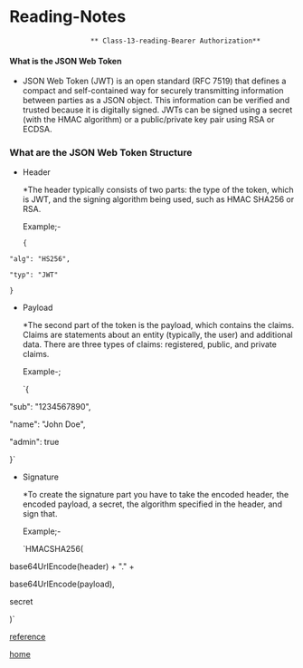 # Reading-Notes

                        ** Class-13-reading-Bearer Authorization**
                        

#### What is the JSON Web Token

  * JSON Web Token (JWT) is an open standard (RFC 7519) that defines a compact and self-contained way for securely transmitting information between parties as a JSON object. This information can be verified and trusted because it is digitally signed. JWTs can be signed using a secret (with the HMAC algorithm) or a public/private key pair using RSA or ECDSA.
  
### What are the JSON Web Token Structure

  * Header
  
    *The header typically consists of two parts: the type of the token, which is JWT, and the signing algorithm being used, such as HMAC SHA256 or RSA.
    
    Example;-
    
    `{`
    
  `"alg": "HS256",`
  
  `"typ": "JWT"`
  
`}`
  
  
  * Payload
  
    *The second part of the token is the payload, which contains the claims. Claims are statements about an entity (typically, the user) and additional data. There are three types of claims: registered, public, and private claims.
    
    Example-;
    
    `{
    
  "sub": "1234567890",
  
  "name": "John Doe",
  
  "admin": true
  
}`

  * Signature
  
    *To create the signature part you have to take the encoded header, the encoded payload, a secret, the algorithm specified in the header, and sign that.
    
    Example;-
    
    `HMACSHA256(
    
  base64UrlEncode(header) + "." +
  
  base64UrlEncode(payload),
  
  secret
  
  )`

 
 
 
 [reference](https://jwt.io/introduction/)
 
 [home](https://eyob1984.github.io/reading-notes/)
